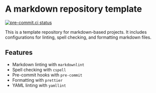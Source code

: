 # A markdown repository template

[![pre-commit.ci status](https://results.pre-commit.ci/badge/github/isaac-cf-wong/markdown-template/main.svg)](https://results.pre-commit.ci/latest/github/isaac-cf-wong/markdown-template/main)

This is a template repository for markdown-based projects. It includes
configurations for linting, spell checking, and formatting markdown files.

## Features

- Markdown linting with `markdownlint`
- Spell checking with `cspell`
- Pre-commit hooks with `pre-commit`
- Formatting with `prettier`
- YAML linting with `yamllint`
